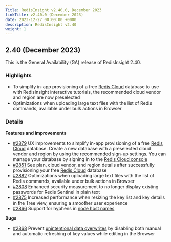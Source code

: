 ```yaml
---
Title: RedisInsight v2.40.0, December 2023
linkTitle: v2.40.0 (December 2023)
date: 2023-12-27 00:00:00 +0000
description: RedisInsight v2.40
weight: 1
---
```

## 2.40 (December 2023)
This is the General Availability (GA) release of RedisInsight 2.40.

### Highlights
- To simplify in-app provisioning of a free [Redis Cloud](https://redis.com/comparisons/oss-vs-enterprise/?utm_source=redisinsight&utm_medium=rel_notes&utm_campaign=2_40) database to use with RedisInsight interactive tutorials, the recommended cloud vendor and region are now preselected 
- Optimizations when uploading large text files with the list of Redis commands, available under bulk actions in Browser

### Details

**Features and improvements**
- [#2879](https://github.com/RedisInsight/RedisInsight/pull/2879) UX improvements to simplify in-app provisioning of a free [Redis Cloud](https://redis.com/comparisons/oss-vs-enterprise/?utm_source=redisinsight&utm_medium=rel_notes&utm_campaign=2_40) database. Create a new database with a preselected cloud vendor and region by using the recommended sign-up settings. You can manage your database by signing in to the [Redis Cloud console](https://app.redislabs.com/#/databases?utm_source=redisinsight&utm_medium=rel_notes&utm_campaign=2_40)
- [#2851](https://github.com/RedisInsight/RedisInsight/pull/2851) See plan, cloud vendor, and region details after successfully provisioning your free [Redis Cloud](https://redis.com/comparisons/oss-vs-enterprise/?utm_source=redisinsight&utm_medium=rel_notes&utm_campaign=2_40) database
- [#2882](https://github.com/RedisInsight/RedisInsight/pull/2882) Optimizations when uploading large text files with the list of Redis commands, available under bulk actions in Browser
- [#2808](https://github.com/RedisInsight/RedisInsight/pull/2808) Enhanced security measurement to no longer display existing passwords for Redis Sentinel in plain text
- [#2875](https://github.com/RedisInsight/RedisInsight/pull/2875) Increased performance when resizing the key list and key details in the Tree view, ensuring a smoother user experience
- [#2866](https://github.com/RedisInsight/RedisInsight/pull/2866) Support for hyphens in [node host names](https://github.com/RedisInsight/RedisInsight/issues/2865)

**Bugs**
- [#2868](https://github.com/RedisInsight/RedisInsight/pull/2868) Prevent [unintentional data overwrites](https://github.com/RedisInsight/RedisInsight/issues/2791) by disabling both manual and automatic refreshing of key values while editing in the Browser

